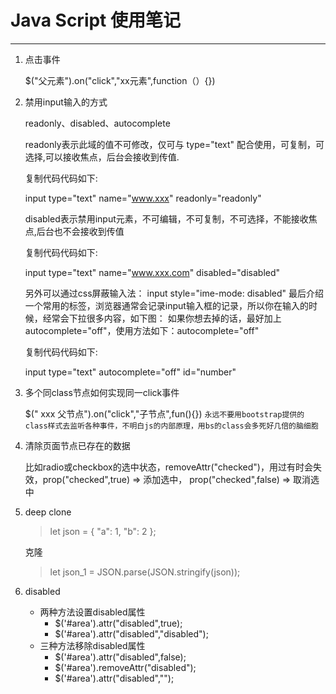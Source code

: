 # Java Script 使用笔记 #

----------

1. 点击事件

	$("父元素").on("click","xx元素",function（）{})

2. 禁用input输入的方式

	readonly、disabled、autocomplete 

	readonly表示此域的值不可修改，仅可与 type="text" 配合使用，可复制，可选择,可以接收焦点，后台会接收到传值. 
	
	复制代码代码如下:
	
	input type="text" name="www.xxx" readonly="readonly"
	
	disabled表示禁用input元素，不可编辑，不可复制，不可选择，不能接收焦点,后台也不会接收到传值 
	
	复制代码代码如下:
	
	input type="text" name="www.xxx.com" disabled="disabled" 
	
	另外可以通过css屏蔽输入法：
	input style="ime-mode: disabled"
	最后介绍一个常用的标签，浏览器通常会记录input输入框的记录，所以你在输入的时候，经常会下拉很多内容，如下图： 
	如果你想去掉的话，最好加上autocomplete="off"，使用方法如下：autocomplete="off" 
	
	复制代码代码如下:
	
	input type="text" autocomplete="off" id="number" 

3. 多个同class节点如何实现同一click事件

	$(" xxx 父节点").on("click","子节点",fun(){})
	`永远不要用bootstrap提供的class样式去监听各种事件，不明白js的内部原理，用bs的class会多死好几倍的脑细胞`
	
4. 清除页面节点已存在的数据

	比如radio或checkbox的选中状态，removeAttr("checked")，用过有时会失效，prop("checked",true) => 添加选中，
	prop("checked",false) => 取消选中

5. deep clone

	> let json = {
      "a": 1,
      "b": 2
    };

    克隆

    > let json_1 = JSON.parse(JSON.stringify(json));

6.	disabled

	- 两种方法设置disabled属性　　
		- $('#area').attr("disabled",true);
		- $('#area').attr("disabled","disabled");
	- 三种方法移除disabled属性
		- $('#area').attr("disabled",false);
		- $('#area').removeAttr("disabled");
		- $('#area').attr("disabled","");
